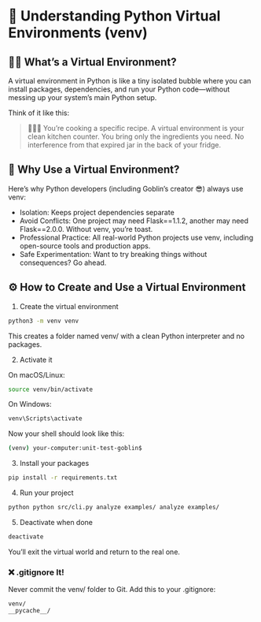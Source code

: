 # 🧪 Understanding Python Virtual Environments (venv)

## 👶🏼 What’s a Virtual Environment?

A virtual environment in Python is like a tiny isolated bubble where you can install packages, dependencies, and run your Python code—without messing up your system’s main Python setup.

Think of it like this:

> 🧑🏼‍🍳 You’re cooking a specific recipe. A virtual environment is your clean kitchen counter. You bring only the ingredients you need. No interference from that expired jar in the back of your fridge.

## 🧩 Why Use a Virtual Environment?

Here’s why Python developers (including Goblin’s creator 😎) always use venv:

- Isolation: Keeps project dependencies separate
- Avoid Conflicts: One project may need Flask==1.1.2, another may need Flask==2.0.0. Without venv, you’re toast.
- Professional Practice: All real-world Python projects use venv, including open-source tools and production apps.
- Safe Experimentation: Want to try breaking things without consequences? Go ahead.

## ⚙️ How to Create and Use a Virtual Environment

1.  Create the virtual environment

```bash
python3 -m venv venv
```

This creates a folder named venv/ with a clean Python interpreter and no packages.

2.  Activate it

On macOS/Linux:

```bash
source venv/bin/activate
```

On Windows:

```bash
venv\Scripts\activate
```

Now your shell should look like this:

```bash
(venv) your-computer:unit-test-goblin$
```

3.  Install your packages

```bash
pip install -r requirements.txt
```

4.  Run your project

```bash
python python src/cli.py analyze examples/ analyze examples/
```

5.  Deactivate when done

```bash
deactivate
```

You’ll exit the virtual world and return to the real one.

### ❌ .gitignore It!

Never commit the venv/ folder to Git. Add this to your .gitignore:

```
venv/
__pycache__/
```
